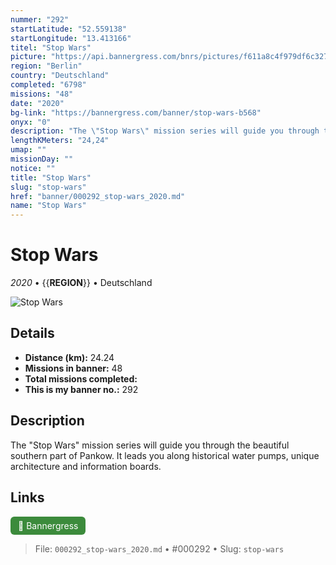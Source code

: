 ```yaml
---
nummer: "292"
startLatitude: "52.559138"
startLongitude: "13.413166"
titel: "Stop Wars"
picture: "https://api.bannergress.com/bnrs/pictures/f611a8c4f979df6c3271da63c8f41858"
region: "Berlin"
country: "Deutschland"
completed: "6798"
missions: "48"
date: "2020"
bg-link: "https://bannergress.com/banner/stop-wars-b568"
onyx: "0"
description: "The \"Stop Wars\" mission series will guide you through the beautiful southern part of Pankow. It leads you along historical water pumps, unique architecture and information boards."
lengthKMeters: "24,24"
umap: ""
missionDay: ""
notice: ""
title: "Stop Wars"
slug: "stop-wars"
href: "banner/000292_stop-wars_2020.md"
name: "Stop Wars"
---
```

# Stop Wars

*2020* • {{__REGION__}} • Deutschland

![Stop Wars](https://api.bannergress.com/bnrs/pictures/f611a8c4f979df6c3271da63c8f41858)



## Details
- **Distance (km):** 24.24
- **Missions in banner:** 48
- **Total missions completed:** 
- **This is my banner no.:** 292



## Description
The "Stop Wars" mission series will guide you through the beautiful southern part of Pankow. It leads you along historical water pumps, unique architecture and information boards.



## Links
<a href="https://bannergress.com/banner/stop-wars-b568" target="_blank" style="display:inline-block;margin-right:8px;padding:6px 12px;background:#3c8b3c;color:#fff;text-decoration:none;border-radius:6px;">🔗 Bannergress</a>



> File: `000292_stop-wars_2020.md` • #000292 • Slug: `stop-wars`
